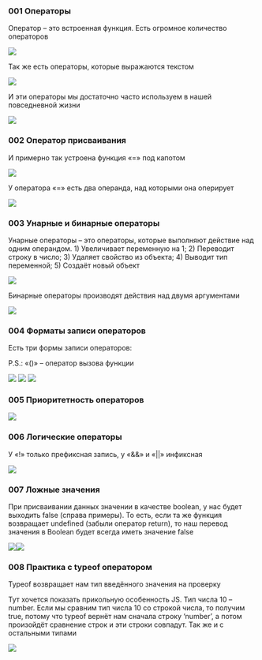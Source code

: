 ### 001 Операторы

Оператор – это встроенная функция. Есть огромное количество операторов

![](../_png/Pasted%20image%2020220908183728.png)

Так же есть операторы, которые выражаются текстом

![](../_png/Pasted%20image%2020220908183734.png)

И эти операторы мы достаточно часто используем в нашей повседневной жизни

![](../_png/Pasted%20image%2020220908183741.png)

### 002 Оператор присваивания

И примерно так устроена функция «=» под капотом

![](../_png/Pasted%20image%2020220908183749.png)

У оператора «=» есть два операнда, над которыми она оперирует

![](../_png/Pasted%20image%2020220908183755.png)

### 003 Унарные и бинарные операторы

Унарные операторы – это операторы, которые выполняют действие над одним операндом. 1) Увеличивает переменную на 1; 2) Переводит строку в число; 3) Удаляет свойство из объекта; 4) Выводит тип переменной; 5) Создаёт новый объект

![](../_png/Pasted%20image%2020220908183805.png)

Бинарные операторы производят действия над двумя аргументами

![](../_png/Pasted%20image%2020220908183810.png)

### 004 Форматы записи операторов

Есть три формы записи операторов:

P.S.: «()» – оператор вызова функции

![](../_png/Pasted%20image%2020220908183840.png)
![](../_png/Pasted%20image%2020220908183843.png) ![](../_png/Pasted%20image%2020220908183855.png)

### 005 Приоритетность операторов

![](../_png/Pasted%20image%2020220908183915.png)

### 006 Логические операторы

У «!» только префиксная запись, у «&&» и «||» инфиксная

![](../_png/Pasted%20image%2020220908183920.png)

### 007 Ложные значения

При присваивании данных значении в качестве boolean, у нас будет выходить false (справа примеры). То есть, если та же функция возвращает undefined (забыли оператор return), то наш перевод значения в Boolean будет всегда иметь значение false

![](../_png/Pasted%20image%2020220908183935.png)![](../_png/Pasted%20image%2020220908183941.png)

### 008 Практика с typeof оператором

Typeof возвращает нам тип введённого значения на проверку

Тут хочется показать прикольную особенность JS. Тип числа 10 – number. Если мы сравним тип числа 10 со строкой числа, то получим true, потому что typeof вернёт нам сначала строку ‘number’, а потом произойдёт сравнение строк и эти строки совпадут. Так же и с остальными типами

![](../_png/Pasted%20image%2020220908184001.png)